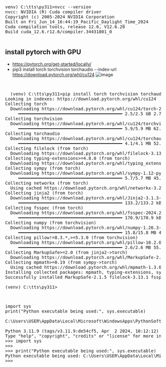 <pre>
venv) C:\tts\py311>nvcc --version
nvcc: NVIDIA (R) Cuda compiler driver
Copyright (c) 2005-2024 NVIDIA Corporation
Built on Fri_Jun_14_16:44:19_Pacific_Daylight_Time_2024
Cuda compilation tools, release 12.6, V12.6.20
Build cuda_12.6.r12.6/compiler.34431801_0

</pre>
## install pytorch with GPU

- https://pytorch.org/get-started/locally/
- pip3 install torch torchvision torchaudio --index-url https://download.pytorch.org/whl/cu124
![image](https://github.com/user-attachments/assets/654e4658-f77e-4218-ad29-76950004b0ea)

<pre>


  (venv) C:\tts\py311>pip install torch torchvision torchaudio --index-url https://download.pytorch.org/whl/cu124
Looking in indexes: https://download.pytorch.org/whl/cu124
Collecting torch
  Downloading https://download.pytorch.org/whl/cu124/torch-2.4.0%2Bcu124-cp311-cp311-win_amd64.whl (2503.3 MB)
     ━━━━━━━━━━━━━━━━━━━━━━━━━━━━━━━━━━━━━━━━ 2.5/2.5 GB 2.7 MB/s eta 0:00:00
Collecting torchvision
  Downloading https://download.pytorch.org/whl/cu124/torchvision-0.19.0%2Bcu124-cp311-cp311-win_amd64.whl (5.9 MB)
     ━━━━━━━━━━━━━━━━━━━━━━━━━━━━━━━━━━━━━━━━ 5.9/5.9 MB 62.3 MB/s eta 0:00:00
Collecting torchaudio
  Downloading https://download.pytorch.org/whl/cu124/torchaudio-2.4.0%2Bcu124-cp311-cp311-win_amd64.whl (4.1 MB)
     ━━━━━━━━━━━━━━━━━━━━━━━━━━━━━━━━━━━━━━━━ 4.1/4.1 MB 52.1 MB/s eta 0:00:00
Collecting filelock (from torch)
  Downloading https://download.pytorch.org/whl/filelock-3.13.1-py3-none-any.whl (11 kB)
Collecting typing-extensions>=4.8.0 (from torch)
  Downloading https://download.pytorch.org/whl/typing_extensions-4.9.0-py3-none-any.whl (32 kB)
Collecting sympy (from torch)
  Downloading https://download.pytorch.org/whl/sympy-1.12-py3-none-any.whl (5.7 MB)
     ━━━━━━━━━━━━━━━━━━━━━━━━━━━━━━━━━━━━━━━━ 5.7/5.7 MB 45.9 MB/s eta 0:00:00
Collecting networkx (from torch)
  Using cached https://download.pytorch.org/whl/networkx-3.2.1-py3-none-any.whl (1.6 MB)
Collecting jinja2 (from torch)
  Downloading https://download.pytorch.org/whl/Jinja2-3.1.3-py3-none-any.whl (133 kB)
     ━━━━━━━━━━━━━━━━━━━━━━━━━━━━━━━━━━━━━━━━ 133.2/133.2 kB ? eta 0:00:00
Collecting fsspec (from torch)
  Downloading https://download.pytorch.org/whl/fsspec-2024.2.0-py3-none-any.whl (170 kB)
     ━━━━━━━━━━━━━━━━━━━━━━━━━━━━━━━━━━━━━━━━ 170.9/170.9 kB ? eta 0:00:00
Collecting numpy (from torchvision)
  Downloading https://download.pytorch.org/whl/numpy-1.26.3-cp311-cp311-win_amd64.whl (15.8 MB)
     ━━━━━━━━━━━━━━━━━━━━━━━━━━━━━━━━━━━━━━━━ 15.8/15.8 MB 43.7 MB/s eta 0:00:00
Collecting pillow!=8.3.*,>=5.3.0 (from torchvision)
  Downloading https://download.pytorch.org/whl/pillow-10.2.0-cp311-cp311-win_amd64.whl (2.6 MB)
     ━━━━━━━━━━━━━━━━━━━━━━━━━━━━━━━━━━━━━━━━ 2.6/2.6 MB 55.6 MB/s eta 0:00:00
Collecting MarkupSafe>=2.0 (from jinja2->torch)
  Downloading https://download.pytorch.org/whl/MarkupSafe-2.1.5-cp311-cp311-win_amd64.whl (17 kB)
Collecting mpmath>=0.19 (from sympy->torch)
  Using cached https://download.pytorch.org/whl/mpmath-1.3.0-py3-none-any.whl (536 kB)
Installing collected packages: mpmath, typing-extensions, sympy, pillow, numpy, networkx, MarkupSafe, fsspec, filelock, jinja2, torch, torchvision, torchaudio
Successfully installed MarkupSafe-2.1.5 filelock-3.13.1 fsspec-2024.2.0 jinja2-3.1.3 mpmath-1.3.0 networkx-3.2.1 numpy-1.26.3 pillow-10.2.0 sympy-1.12 torch-2.4.0+cu124 torchaudio-2.4.0+cu124 torchvision-0.19.0+cu124 typing-extensions-4.9.0

(venv) C:\tts\py311>


<pre>
import sys
print("Python executable being used:", sys.executable)

C:\Users\USER\AppData\Local\Microsoft\WindowsApps\PythonSoftwareFoundation.Python.3.11_qbz5n2kfra8p0\python.exe -m venv venv
  
Python 3.11.9 (tags/v3.11.9:de54cf5, Apr  2 2024, 10:12:12) [MSC v.1938 64 bit (AMD64)] on win32
Type "help", "copyright", "credits" or "license" for more information.
>>> import sys
>>>
>>> print("Python executable being used:", sys.executable)
Python executable being used: C:\Users\USER\AppData\Local\Microsoft\WindowsApps\PythonSoftwareFoundation.Python.3.11_qbz5n2kfra8p0\python.exe
>>>

</pre>

